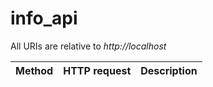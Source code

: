 # info_api

All URIs are relative to *http://localhost*

Method | HTTP request | Description
------------- | ------------- | -------------


